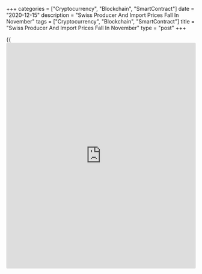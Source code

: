 +++
categories = ["Cryptocurrency", "Blockchain", "SmartContract"]
date = "2020-12-15"
description = "Swiss Producer And Import Prices Fall In November"
tags = ["Cryptocurrency", "Blockchain", "SmartContract"]
title = "Swiss Producer And Import Prices Fall In November"
type = "post"
+++

{{<iframe id="large-banner" src="https://www.bounty.group/#slide=18.0" width="100%" height="600" scrolling="no" style="border: 0px solid rgb(216, 221, 230); border-radius: 3px;">}}

Switzerland's producer and import prices decreased in November, data
from the Federal Statistical Office showed on Tuesday.

Producer and import prices fell 2.7 percent year-on-year in November.

The producer price index decreased 1.3 percent annually in November and
import prices decreased 5.3 percent.

On a monthly basis, producer and import prices fell 0.1 percent in
November.

The latest decline was mainly due to a fall in prices of petroleum
products and pharmaceutical preparations, the agency said.

Domestic sale prices fell 0.9 percent yearly in November and declined
0.2 percent from a month ago.

For comments and feedback [contact](https://www.playgroundfx.com/contact/): editorial@rtt[news](https://www.letsplayfx.com/blog/forex-news-website/).com

[Economic News][1]

 **What parts of the world are seeing the best (and worst) economic
performances lately? Click[here][2] to check out our [Econ Scorecard][2]
and find out! See up-to-the-moment [ranking](https://www.playgroundfx.com/blog/crypto-exchange-ranking/)s for the best and worst
performers in [GDP][3], [unemployment rate][4], [inflation][5] and much
more.**

   1. www.rtt[news](https://www.letsplayfx.com/blog/forex-news-website/).com/Content/EconomicNews.aspx
   2. www.rtt[news](https://www.letsplayfx.com/blog/forex-news-website/).com/economic-scorecard/world-rank/retail-sales/highest-performance.aspx
   3. www.rtt[news](https://www.letsplayfx.com/blog/forex-news-website/).com/economic-scorecard/world-rank/GDP/highest-performance.aspx
   4. www.rtt[news](https://www.letsplayfx.com/blog/forex-news-website/).com/economic-scorecard/world-rank/unemployment-rate/lowest-performance.aspx
   5. www.rtt[news](https://www.letsplayfx.com/blog/forex-news-website/).com/economic-scorecard/world-rank/CPI/highest-performance.aspx